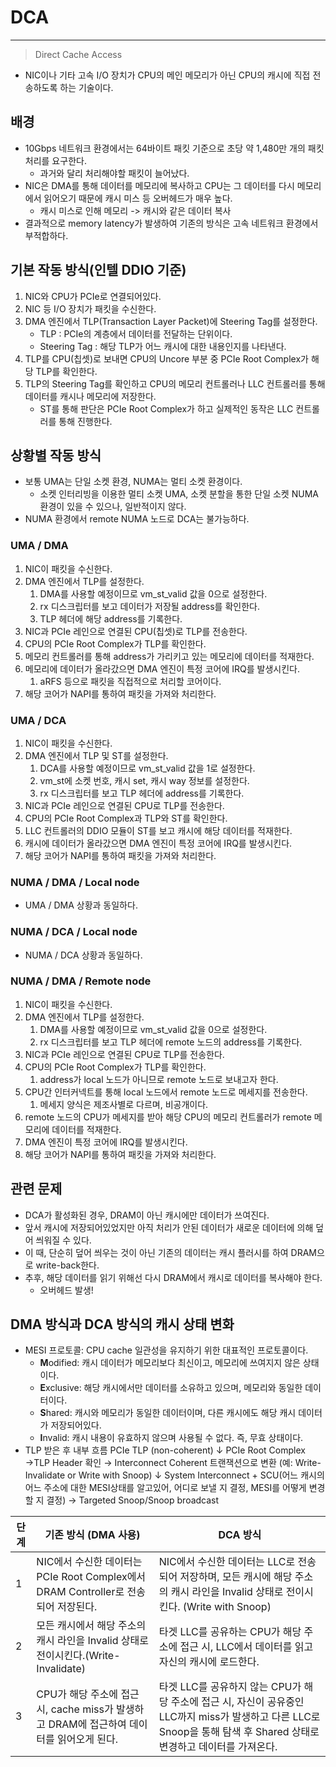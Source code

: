 # DCA
---
> Direct Cache Access
- NIC이나 기타 고속 I/O 장치가 CPU의 메인 메모리가 아닌 CPU의 캐시에 직접 전송하도록 하는 기술이다.
## 배경
- 10Gbps 네트워크 환경에서는 64바이트 패킷 기준으로 초당 약 1,480만 개의 패킷 처리를 요구한다.
	- 과거와 달리 처리해야할 패킷이 늘어났다.
- NIC은 DMA를 통해 데이터를 메모리에 복사하고 CPU는 그 데이터를 다시 메모리에서 읽어오기 때문에 캐시 미스 등 오버헤드가 매우 높다.
	- 캐시 미스로 인해 메모리 -> 캐시와 같은 데이터 복사
- 결과적으로 memory latency가 발생하여 기존의 방식은 고속 네트워크 환경에서 부적합하다.

## 기본 작동 방식(인텔 DDIO 기준)
1. NIC와 CPU가 PCIe로 연결되어있다.
2. NIC 등 I/O 장치가 패킷을 수신한다.
3. DMA 엔진에서 TLP(Transaction Layer Packet)에 Steering Tag를 설정한다.
	- TLP : PCIe의 계층에서 데이터를 전달하는 단위이다.
	- Steering Tag : 해당 TLP가 어느 캐시에 대한 내용인지를 나타낸다.
4. TLP를 CPU(칩셋)로 보내면 CPU의 Uncore 부분 중 PCIe Root Complex가 해당 TLP를 확인한다.
5. TLP의 Steering Tag를 확인하고 CPU의 메모리 컨트롤러나 LLC 컨트롤러를 통해 데이터를 캐시나 메모리에 저장한다.  
	- ST를 통해 판단은 PCIe Root Complex가 하고 실제적인 동작은 LLC 컨트롤러를 통해 진행한다.

## 상황별 작동 방식
- 보통 UMA는 단일 소켓 환경, NUMA는 멀티 소켓 환경이다.
	- 소켓 인터리빙을 이용한 멀티 소켓 UMA, 소켓 분할을 통한 단일 소켓 NUMA 환경이 있을 수 있으나, 일반적이지 않다.
- NUMA 환경에서 remote NUMA 노드로 DCA는 불가능하다.
### UMA / DMA
1. NIC이 패킷을 수신한다.
2. DMA 엔진에서 TLP를 설정한다.
	1. DMA를 사용할 예정이므로 vm_st_valid 값을 0으로 설정한다.
	2. rx 디스크립터를 보고 데이터가 저장될 address를 확인한다.
	3. TLP 헤더에 해당 address를 기록한다.
3. NIC과 PCIe 레인으로 연결된 CPU(칩셋)로 TLP를 전송한다.
4. CPU의 PCIe Root Complex가 TLP를 확인한다.
5. 메모리 컨트롤러를 통해 address가 가리키고 있는 메모리에 데이터를 적재한다.
6. 메모리에 데이터가 올라갔으면 DMA 엔진이 특정 코어에 IRQ를 발생시킨다.
	1. aRFS 등으로 패킷을 직접적으로 처리할 코어이다.
7. 해당 코어가 NAPI를 통하여 패킷을 가져와 처리한다.
### UMA / DCA
1. NIC이 패킷을 수신한다.
2. DMA 엔진에서 TLP 및 ST를 설정한다.
	1. DCA를 사용할 예정이므로 vm_st_valid 값을 1로 설정한다.
	2. vm_st에 소켓 번호, 캐시 set, 캐시 way 정보를 설정한다.
	3. rx 디스크립터를 보고 TLP 헤더에 address를 기록한다.
3. NIC과 PCIe 레인으로 연결된 CPU로 TLP를 전송한다.
4. CPU의 PCIe Root Complex과 TLP와 ST를 확인한다.
5. LLC 컨트롤러의 DDIO 모듈이 ST를 보고 캐시에 해당 데이터를 적재한다.
6. 캐시에 데이터가 올라갔으면 DMA 엔진이 특정 코어에 IRQ를 발생시킨다.
7. 해당 코어가 NAPI를 통하여 패킷을 가져와 처리한다.
### NUMA / DMA / Local node
- UMA / DMA 상황과 동일하다.
### NUMA / DCA / Local node
- NUMA / DCA 상황과 동일하다.
### NUMA / DMA / Remote node
1. NIC이 패킷을 수신한다.
2. DMA 엔진에서 TLP를 설정한다.
	1. DMA를 사용할 예정이므로 vm_st_valid 값을 0으로 설정한다.
	2. rx 디스크립터를 보고 TLP 헤더에 remote 노드의 address를 기록한다.
3. NIC과 PCIe 레인으로 연결된 CPU로 TLP를 전송한다.
4. CPU의 PCIe Root Complex가 TLP를 확인한다.
	1. address가 local 노드가 아니므로 remote 노드로 보내고자 한다.
5. CPU간 인터커넥트를 통해 local 노드에서 remote 노드로 메세지를 전송한다.
	1. 메세지 양식은 제조사별로 다르며, 비공개이다.
6. remote 노드의 CPU가 메세지를 받아 해당 CPU의 메모리 컨트롤러가 remote 메모리에 데이터를 적재한다.
7. DMA 엔진이 특정 코어에 IRQ를 발생시킨다.
8. 해당 코어가 NAPI를 통하여 패킷을 가져와 처리한다.

## 관련 문제
- DCA가 활성화된 경우, DRAM이 아닌 캐시에만 데이터가 쓰여진다.
- 앞서 캐시에 저장되어있었지만 아직 처리가 안된 데이터가 새로운 데이터에 의해 덮어 씌워질 수 있다.
- 이 때, 단순히 덮어 씌우는 것이 아닌 기존의 데이터는 캐시 플러시를 하여 DRAM으로 write-back한다.
- 추후, 해당 데이터를 읽기 위해선 다시 DRAM에서 캐시로 데이터를 복사해야 한다.
	- 오버헤드 발생!

## DMA 방식과 DCA 방식의 캐시 상태 변화
- MESI 프로토콜: CPU cache 일관성을 유지하기 위한 대표적인 프로토콜이다.
    - **M**odified: 캐시 데이터가 메모리보다 최신이고, 메모리에 쓰여지지 않은 상태이다.
    - **E**xclusive: 해당 캐시에서만 데이터를 소유하고 있으며, 메모리와 동일한 데이터이다.
    - **S**hared: 캐시와 메모리가 동일한 데이터이며, 다른 캐시에도 해당 캐시 데이터가 저장되어있다.
    - **I**nvalid: 캐시 내용이 유효하지 않으며 사용될 수 없다. 즉, 무효 상태이다.
- TLP 받은 후 내부 흐름
	PCIe TLP (non-coherent)
		  ↓
	PCIe Root Complex
	  →TLP Header 확인
	  → Interconnect Coherent 트랜잭션으로 변환
	     (예: Write-Invalidate or Write with Snoop)
		  ↓
	System Interconnect + SCU(어느 캐시의 어느 주소에 대한 MESI상태를 알고있어, 어디로 보낼 지 결정, MESI를 어떻게 변경할 지 결정)
	  → Targeted Snoop/Snoop broadcast

| 단계  | 기존 방식 (DMA 사용)                                                 | DCA 방식                                                                                                        |
| --- | -------------------------------------------------------------- | ------------------------------------------------------------------------------------------------------------- |
| 1   | NIC에서 수신한 데이터는 PCIe Root Complex에서 DRAM Controller로 전송되어 저장된다. | NIC에서 수신한 데이터는  LLC로 전송되어 저장하며, 모든 캐시에 해당 주소의 캐시 라인을 Invalid 상태로 전이시킨다. (Write with Snoop)                    |
| 2   | 모든 캐시에서 해당 주소의 캐시 라인을 Invalid 상태로 전이시킨다.(Write-Invalidate)     | 타겟 LLC를 공유하는 CPU가 해당 주소에 접근 시, LLC에서 데이터를 읽고 자신의 캐시에 로드한다.                                                    |
| 3   | CPU가 해당 주소에 접근 시,  cache miss가 발생하고 DRAM에 접근하여 데이터를 읽어오게 된다.   | 타겟 LLC를 공유하지 않는 CPU가 해당 주소에 접근 시, 자신이 공유중인 LLC까지 miss가 발생하고 다른 LLC로 Snoop을 통해 탐색 후 Shared 상태로 변경하고 데이터를 가져온다. |



